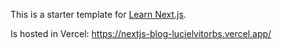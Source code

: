 This is a starter template for [Learn Next.js](https://nextjs.org/learn).

Is hosted in Vercel: https://nextjs-blog-lucielvitorbs.vercel.app/